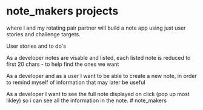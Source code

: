# note_makers projects 
where I and my rotating pair partner will build a note app using just user stories and challenge targets. 

User stories and to do's 

As a developer 
notes are visable and listed, each listed note is reduced to first 20 chars - to help find the ones we want


As a developer and as a user 
I want to be able to create a new note, in order to remind myself of information that may later be useful 

As a developer 
I want to see the full note displayed on click (pop up most likley)
so i can see all the information in the note. # note_makers
